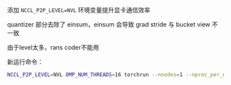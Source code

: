 添加 `NCCL_P2P_LEVEL=NVL` 环境变量提升显卡通信效率

quantizer 部分去除了 einsum，einsum 会导致 grad stride 与 bucket view 不一致

由于level太多，rans coder不能用


新运行命令：
```bash
NCCL_P2P_LEVEL=NVL OMP_NUM_THREADS=16 torchrun --nnodes=1 --nproc_per_node=2 mcquic/train/__main__.py configs/neon.yaml
```
